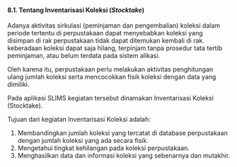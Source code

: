#### 8.1. Tentang Inventarisasi Koleksi \(_Stocktake_\)

Adanya aktivitas sirkulasi \(peminjaman dan pengembalian\) koleksi dalam periode tertentu di perpustakaan dapat menyebabkan koleksi yang disimpan di rak perpustakaan tidak dapat ditemukan kembali di rak. keberadaan koleksi dapat saja hilang, terpinjam tanpa prosedur tata tertib peminjaman, atau belum terdata pada sistem alikasi.

Oleh karena itu, perpustakaan perlu melakukan aktivitas penghitungan ulang jumlah koleksi serta mencocokkan fisik koleksi dengan data yang dimiliki.

Pada aplikasi SLIMS kegiatan tersebut dinamakan Inventarisasi Koleksi \(Stocktake\).

Tujuan dari kegiatan Inventarisasi Koleksi adalah:

1. Membandingkan jumlah koleksi yang tercatat di database perpustakaan dengan jumlah koleksi yang ada secara fisik.
2. Mengetahui tingkat kehilangan pada koleksi perpustakaan. 
3. Menghasilkan data dan informasi koleksi yang sebenarnya dan mutakhir. 



